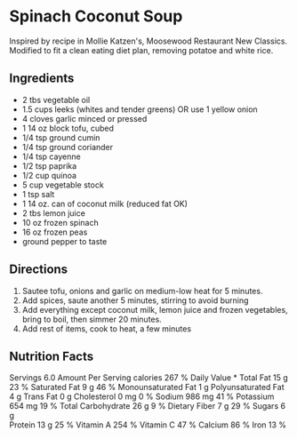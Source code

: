 # Spinach Coconut Soup
Inspired by recipe in Mollie Katzen's, Moosewood Restaurant New Classics. Modified to fit a clean eating diet plan, removing potatoe and white rice.

##  Ingredients
- 2 tbs vegetable oil
- 1.5 cups leeks (whites and tender greens) OR use 1 yellow onion
- 4 cloves garlic minced or pressed
- 1 14 oz block tofu, cubed
- 1/4 tsp ground cumin
- 1/4 tsp ground coriander
- 1/4 tsp cayenne
- 1/2 tsp paprika
- 1/2 cup quinoa
- 5 cup vegetable stock
- 1 tsp salt
- 1 14 oz. can of coconut milk (reduced fat OK)
- 2 tbs lemon juice
- 10 oz frozen spinach
- 16 oz frozen peas
- ground pepper to taste

## Directions
1. Sautee tofu, onions and garlic on medium-low heat for 5 minutes.
2. Add spices, saute another 5 minutes, stirring to avoid burning
3. Add everything except coconut milk, lemon juice and frozen vegetables, bring to boil, then simmer 20 minutes.
4. Add rest of items, cook to heat, a few minutes

## Nutrition Facts

Servings 6.0
Amount Per Serving
calories 267
% Daily Value *
Total Fat 15 g	23 %
Saturated Fat 9 g	46 %
Monounsaturated Fat 1 g
Polyunsaturated Fat 4 g
Trans Fat 0 g
Cholesterol 0 mg	0 %
Sodium 986 mg	41 %
Potassium 654 mg	19 %
Total Carbohydrate 26 g	9 %
Dietary Fiber 7 g	29 %
Sugars 6 g	
Protein 13 g	25 %
Vitamin A	254 %
Vitamin C	47 %
Calcium	86 %
Iron	13 %
